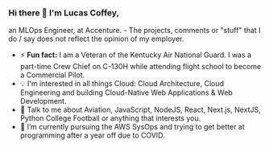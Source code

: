 

### Hi there 👋 I'm Lucas Coffey,

an MLOps Engineer, at Accenture. - The projects, comments or "stuff" that I do / say does not reflect the opinion of my employer. 

- ⚡ **Fun fact:** I am a Veteran of the Kentucky Air National Guard. I was a part-time Crew Chief on C-130H while attending flight school to become a Commercial Pilot.
- :bulb: I'm interested in all things Cloud: Cloud Architecture, Cloud Engineering and building Cloud-Native Web Applications & Web Development.  
- 💬 Talk to me about Aviation, JavaScript, NodeJS, React, Next.js, NextJS, Python College Football or anything that interests you.
- 🌱 I’m currently pursuing the AWS SysOps and trying to get better at programming after a year off due to COVID.



